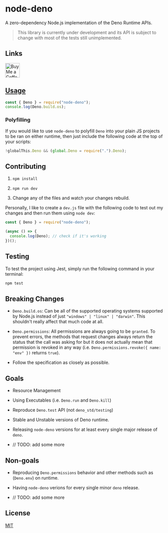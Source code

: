 # node-deno

A zero-dependency Node.js implementation of the Deno Runtime APIs.

> This library is currently under development and its API is subject to change with most of the tests still unimplemented.

## Links

<a href='https://ko-fi.com/thesno2' target='_blank'><img height='35' style='border:0px;height:46px;' src='https://az743702.vo.msecnd.net/cdn/kofi3.png?v=0' border='0' alt='Buy Me a Coffee at ko-fi.com' />

## Usage

```ts
const { Deno } = require("node-deno");
console.log(Deno.build.os);
```

### Polyfilling

If you would like to use `node-deno` to polyfill `Deno` into your plain JS projects to be ran on either runtime, then just include the following code at the top of your scripts:

```js
!globalThis.Deno && (global.Deno = require(".").Deno);
```

## Contributing

1. `npm install`

2. `npm run dev`

3. Change any of the files and watch your changes rebuild.

Personally, I like to create a `dev.js` file with the following code to test out my changes and then run them using `node dev`:

```ts
const { Deno } = require("node-deno");

(async () => {
  console.log(Deno); // check if it's working
})();
```

## Testing

To test the project using Jest, simply run the following command in your terminal:

```bash
npm test
```

## Breaking Changes

- `Deno.build.os`: Can be all of the supported operating systems supported by Node.js instead of just `"windows" | "linux" | "darwin"`. This shouldn't really affect that much code at all.

- `Deno.permissions`: All permissions are always going to be `granted`. To prevent errors, the methods that request changes always return the status that the call was asking for but it does not actually mean that permission is revoked in any way (i.e. `Deno.permissions.revoke({ name: "env" })` returns `true`).

- Follow the specification as closely as possible.

## Goals

- Resource Management

- Using Executables (i.e. `Deno.run` and `Deno.kill`)

- Reproduce `Deno.test` API (not `deno_std/testing`)

- Stable and Unstable versions of Deno runtime.

- Releasing `node-deno` versions for at least every single major release of `deno`.

- // TODO: add some more

## Non-goals

- Reproducing `Deno.permissions` behavior and other methods such as (`Deno.env`) on runtime.

- Having `node-deno` verions for every single minor `deno` release.

- // TODO: add some more

## License

[MIT](./LICENSE)
